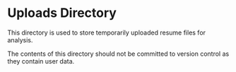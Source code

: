 # Uploads Directory

This directory is used to store temporarily uploaded resume files for analysis.

The contents of this directory should not be committed to version control as they contain user data.
